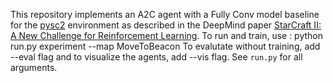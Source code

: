 This repository implements an A2C agent with a Fully Conv model baseline for the
[pysc2](https://github.com/deepmind/pysc2/)
environment as described in the DeepMind paper
[StarCraft II: A New Challenge for Reinforcement Learning](https://deepmind.com/documents/110/sc2le.pdf).
To run and train, use : python run.py experiment --map MoveToBeacon
To evalutate without training, add --eval flag and to visualize the agents, add --vis flag.
See `run.py` for all arguments.